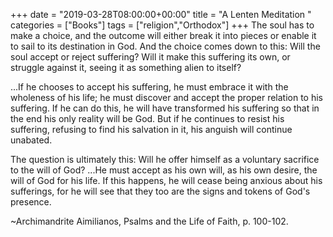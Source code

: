 +++
date = "2019-03-28T08:00:00+00:00"
title = "A Lenten Meditation "
categories = ["Books"]
tags = ["religion","Orthodox"]
+++
The soul has to make a choice, and the outcome will either break it into pieces or enable it to sail to its destination in God. And the choice comes down to this: Will the soul accept or reject suffering? Will it make this suffering its own, or struggle against it, seeing it as something alien to itself? 

...If he chooses to accept his suffering, he must embrace it with the wholeness of his life; he must discover and accept the proper relation to his suffering. If he can do this, he will have transformed his suffering so that in the end his only reality will be God. But if he continues to resist his suffering, refusing to find his salvation in it, his anguish will continue unabated. 

The question is ultimately this: Will he offer himself as a voluntary sacrifice to the will of God? ...He must accept as his own will, as his own desire, the will of God for his life. If this happens, he will cease being anxious about his sufferings, for he will see that they too are the signs and tokens of God's presence.

~Archimandrite Aimilianos, Psalms and the Life of Faith, p. 100-102.